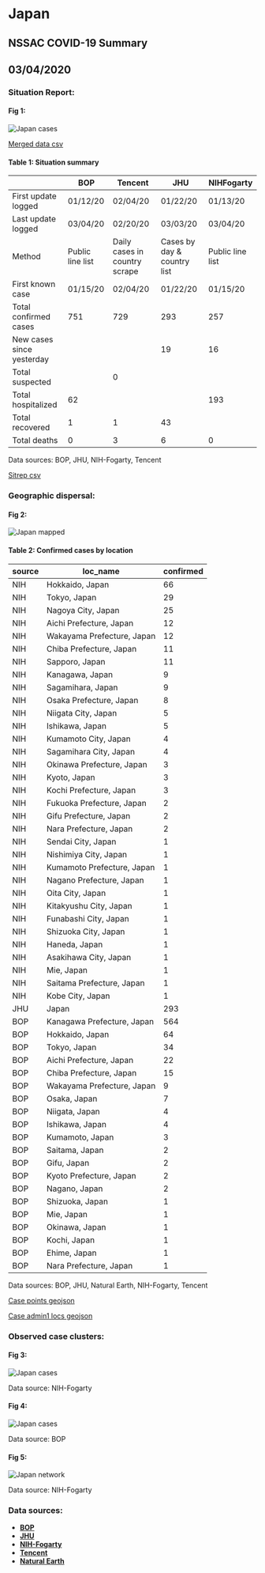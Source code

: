 # Japan
## NSSAC COVID-19 Summary
## 03/04/2020



### Situation Report:
#### Fig 1:
![Japan cases](../merged_histories/Japan_merged_histories.png)

[Merged data csv](https://github.com/SchlittDataSci/SchlittDataSci.github.io/blob/master/data/tables/Japan_merged_daily.csv)

#### Table 1: Situation summary


|                           | BOP              | Tencent                       | JHU                         | NIHFogarty       |
|---------------------------|------------------|-------------------------------|-----------------------------|------------------|
| First update logged       | 01/12/20         | 02/04/20                      | 01/22/20                    | 01/13/20         |
| Last update logged        | 03/04/20         | 02/20/20                      | 03/03/20                    | 03/04/20         |
| Method                    | Public line list | Daily cases in country scrape | Cases by day & country list | Public line list |
| First known case          | 01/15/20         | 02/04/20                      | 01/22/20                    | 01/15/20         |
| Total confirmed cases     | 751              | 729                           | 293                         | 257              |
| New cases since yesterday |                  |                               | 19                          | 16               |
| Total suspected           |                  | 0                             |                             |                  |
| Total hospitalized        | 62               |                               |                             | 193              |
| Total recovered           | 1                | 1                             | 43                          |                  |
| Total deaths              | 0                | 3                             | 6                           | 0                |

Data sources: BOP, JHU, NIH-Fogarty, Tencent


[Sitrep csv](https://github.com/SchlittDataSci/SchlittDataSci.github.io/blob/master/data/tables/Japan_sitrep.csv)

### Geographic dispersal:
#### Fig 2:
![Japan mapped](../case_locs/Japan_case_locs.png)

#### Table 2: Confirmed cases by location


| source   | loc_name                   |   confirmed |
|----------|----------------------------|-------------|
| NIH      | Hokkaido, Japan            |          66 |
| NIH      | Tokyo, Japan               |          29 |
| NIH      | Nagoya City, Japan         |          25 |
| NIH      | Aichi Prefecture, Japan    |          12 |
| NIH      | Wakayama Prefecture, Japan |          12 |
| NIH      | Chiba Prefecture, Japan    |          11 |
| NIH      | Sapporo, Japan             |          11 |
| NIH      | Kanagawa, Japan            |           9 |
| NIH      | Sagamihara, Japan          |           9 |
| NIH      | Osaka Prefecture, Japan    |           8 |
| NIH      | Niigata City, Japan        |           5 |
| NIH      | Ishikawa, Japan            |           5 |
| NIH      | Kumamoto City, Japan       |           4 |
| NIH      | Sagamihara City, Japan     |           4 |
| NIH      | Okinawa Prefecture, Japan  |           3 |
| NIH      | Kyoto, Japan               |           3 |
| NIH      | Kochi Prefecture, Japan    |           3 |
| NIH      | Fukuoka Prefecture, Japan  |           2 |
| NIH      | Gifu Prefecture, Japan     |           2 |
| NIH      | Nara Prefecture, Japan     |           2 |
| NIH      | Sendai City, Japan         |           1 |
| NIH      | Nishimiya City, Japan      |           1 |
| NIH      | Kumamoto Prefecture, Japan |           1 |
| NIH      | Nagano Prefecture, Japan   |           1 |
| NIH      | Oita City, Japan           |           1 |
| NIH      | Kitakyushu City, Japan     |           1 |
| NIH      | Funabashi City, Japan      |           1 |
| NIH      | Shizuoka City, Japan       |           1 |
| NIH      | Haneda, Japan              |           1 |
| NIH      | Asakihawa City, Japan      |           1 |
| NIH      | Mie, Japan                 |           1 |
| NIH      | Saitama Prefecture, Japan  |           1 |
| NIH      | Kobe City, Japan           |           1 |
| JHU      | Japan                      |         293 |
| BOP      | Kanagawa Prefecture, Japan |         564 |
| BOP      | Hokkaido, Japan            |          64 |
| BOP      | Tokyo, Japan               |          34 |
| BOP      | Aichi Prefecture, Japan    |          22 |
| BOP      | Chiba Prefecture, Japan    |          15 |
| BOP      | Wakayama Prefecture, Japan |           9 |
| BOP      | Osaka, Japan               |           7 |
| BOP      | Niigata, Japan             |           4 |
| BOP      | Ishikawa, Japan            |           4 |
| BOP      | Kumamoto, Japan            |           3 |
| BOP      | Saitama, Japan             |           2 |
| BOP      | Gifu, Japan                |           2 |
| BOP      | Kyoto Prefecture, Japan    |           2 |
| BOP      | Nagano, Japan              |           2 |
| BOP      | Shizuoka, Japan            |           1 |
| BOP      | Mie, Japan                 |           1 |
| BOP      | Okinawa, Japan             |           1 |
| BOP      | Kochi, Japan               |           1 |
| BOP      | Ehime, Japan               |           1 |
| BOP      | Nara Prefecture, Japan     |           1 |

Data sources: BOP, JHU, Natural Earth, NIH-Fogarty, Tencent


[Case points geojson](https://github.com/SchlittDataSci/SchlittDataSci.github.io/blob/master/data/shapes/Japan_case_locs.geojson)

[Case admin1 locs geojson](https://github.com/SchlittDataSci/SchlittDataSci.github.io/blob/master/data/shapes/Japan_admin1_locs.geojson)

### Observed case clusters:
#### Fig 3:
![Japan cases](../cluster_analysis/Japan_imported_cases_NIHFogarty.png)



Data source: NIH-Fogarty


#### Fig 4:
![Japan cases](../cluster_analysis/Japan_imported_cases_BOP.png)



Data source: BOP


#### Fig 5:
![Japan network](../autochthonous_networks/Japan_network.png)



Data source: NIH-Fogarty


### Data sources:
* **[BOP](https://github.com/beoutbreakprepared/nCoV2019)**
* **[JHU](https://github.com/CSSEGISandData/COVID-19)** 
* **[NIH-Fogarty](https://docs.google.com/spreadsheets/d/1jS24DjSPVWa4iuxuD4OAXrE3QeI8c9BC1hSlqr-NMiU/edit#gid=1187587451)** 
* **[Tencent](https://news.qq.com/zt2020/page/feiyan.htm)**
* **[Natural Earth](https://www.naturalearthdata.com/forums/forum/natural-earth-map-data/cultural-vectors/admin-1-states-provinces-and-their-boundaries/)**

<!-- Global site tag (gtag.js) - Google Analytics -->
<script async src="https://www.googletagmanager.com/gtag/js?id=UA-158816269-1"></script>
<script>
  window.dataLayer = window.dataLayer || [];
  function gtag(){dataLayer.push(arguments);}
  gtag('js', new Date());

  gtag('config', 'UA-158816269-1');
</script>